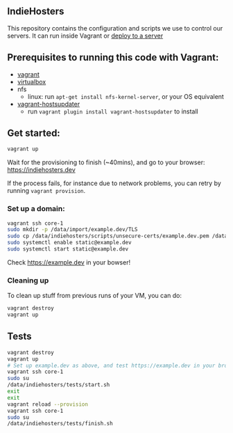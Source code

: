 ## IndieHosters

This repository contains the configuration and scripts we use to control our servers.
It can run inside Vagrant or [deploy to a server](doc/getting-started-as-a-hoster.md)

## Prerequisites to running this code with Vagrant:
- [vagrant](http://www.vagrantup.com/)
- [virtualbox](https://www.virtualbox.org/)
- nfs
  - linux: run `apt-get install nfs-kernel-server`, or your OS equivalent
- [vagrant-hostsupdater](https://github.com/cogitatio/vagrant-hostsupdater)
  - run `vagrant plugin install vagrant-hostsupdater` to install

## Get started:

```bash
vagrant up
```

Wait for the provisioning to finish (~40mins), and go to your browser: https://indiehosters.dev

If the process fails, for instance due to network problems, you can retry by running `vagrant provision`.

### Set up a domain:

```bash
vagrant ssh core-1
sudo mkdir -p /data/import/example.dev/TLS
sudo cp /data/indiehosters/scripts/unsecure-certs/example.dev.pem /data/import/example.dev/TLS
sudo systemctl enable static@example.dev
sudo systemctl start static@example.dev
```

Check https://example.dev in your bowser!

### Cleaning up

To clean up stuff from previous runs of your VM, you can do:

```bash
vagrant destroy
vagrant up
```

## Tests

```bash
vagrant destroy
vagrant up
# Set up example.dev as above, and test https://example.dev in your browser
vagrant ssh core-1
sudo su
/data/indiehosters/tests/start.sh
exit
exit
vagrant reload --provision
vagrant ssh core-1
sudo su
/data/indiehosters/tests/finish.sh
```
